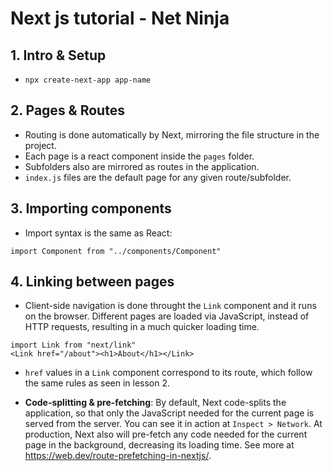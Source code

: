 # Next js tutorial - Net Ninja

## 1. Intro & Setup

- ```npx create-next-app app-name```

## 2. Pages & Routes

- Routing is done automatically by Next, mirroring the file structure in the project.
- Each page is a react component inside the ```pages``` folder.
- Subfolders also are mirrored as routes in the application.
- ```index.js``` files are the default page for any given route/subfolder.

## 3. Importing components

- Import syntax is the same as React:

```import Component from "../components/Component"```

## 4. Linking between pages

- Client-side navigation is done throught the ```Link``` component and it runs on the browser. Different pages are loaded via JavaScript, instead of HTTP requests, resulting in a much quicker loading time.

```
import Link from "next/link"
<Link href="/about"><h1>About</h1></Link>
```

- ```href``` values in a ```Link``` component correspond to its route, which follow the same rules as seen in lesson 2.

- **Code-splitting & pre-fetching**: By default, Next code-splits the application, so that only the JavaScript needed for the current page is served from the server. You can see it in action at ```Inspect > Network```. At production, Next also will pre-fetch any code needed for the current page in the background, decreasing its loading time. See more at https://web.dev/route-prefetching-in-nextjs/.
